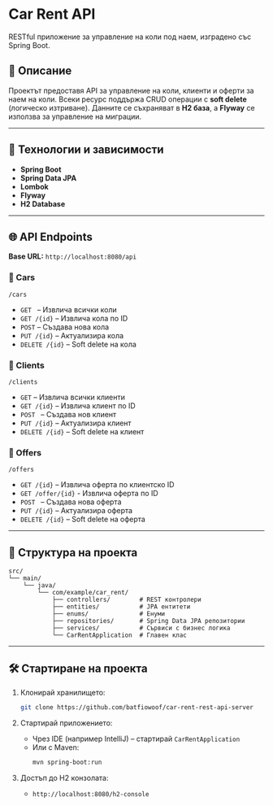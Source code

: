 # Car Rent API

RESTful приложение за управление на коли под наем, изградено със Spring Boot.

## 🧾 Описание

Проектът предоставя API за управление на коли, клиенти и оферти за наем на коли. Всеки ресурс поддържа CRUD операции с **soft delete** (логическо изтриване). Данните се съхраняват в **H2 база**, а **Flyway** се използва за управление на миграции.

---

## 🚀 Технологии и зависимости

- **Spring Boot**
- **Spring Data JPA**
- **Lombok**
- **Flyway**
- **H2 Database**

---

## 🌐 API Endpoints

**Base URL:** `http://localhost:8080/api`

### 📁 Cars

`/cars`

- `GET ` – Извлича всички коли  
- `GET /{id}` – Извлича кола по ID  
- `POST` – Създава нова кола  
- `PUT /{id}` – Актуализира кола  
- `DELETE /{id}` – Soft delete на кола  

### 👤 Clients

`/clients`

- `GET` – Извлича всички клиенти  
- `GET /{id}` – Извлича клиент по ID  
- `POST ` – Създава нов клиент  
- `PUT /{id}` – Актуализира клиент  
- `DELETE /{id}` – Soft delete на клиент  

### 🎁 Offers

`/offers`

- `GET /{id}` – Извлича оферта по клиентско ID
- `GET /offer/{id}` - Извлича оферта по ID  
- `POST ` – Създава нова оферта  
- `PUT /{id}` – Актуализира оферта  
- `DELETE /{id}` – Soft delete на оферта  

---

## 📂 Структура на проекта

```
src/
└── main/
    └── java/
        └── com/example/car_rent/
            ├── controllers/        # REST контролери
            ├── entities/           # JPA ентитети
            ├── enums/              # Енуми
            ├── repositories/       # Spring Data JPA репозитории
            ├── services/           # Сървиси с бизнес логика
            └── CarRentApplication  # Главен клас
```

---

## 🛠️ Стартиране на проекта

1. Клонирай хранилището:
    ```bash
    git clone https://github.com/batfiowoof/car-rent-rest-api-server
    ```

2. Стартирай приложението:
    - Чрез IDE (например IntelliJ) – стартирай `CarRentApplication`
    - Или с Maven:
      ```bash
      mvn spring-boot:run
      ```

3. Достъп до H2 конзолата:
    - `http://localhost:8080/h2-console`
